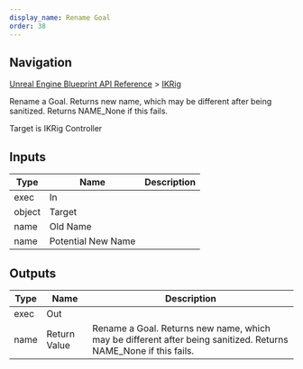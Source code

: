 ```yaml
---
display_name: Rename Goal
order: 38
---
```

## Navigation

[Unreal Engine Blueprint API Reference](https://dev.epicgames.com/documentation/en-us/unreal-engine/BlueprintAPI) > [IKRig](https://dev.epicgames.com/documentation/en-us/unreal-engine/BlueprintAPI/IKRig)

Rename a Goal. Returns new name, which may be different after being sanitized. Returns NAME_None if this fails.

Target is IKRig Controller

## Inputs

| Type | Name | Description |
| --- | --- | --- |
| exec | In |  |
| object | Target |  |
| name | Old Name |  |
| name | Potential New Name |  |

## Outputs

| Type | Name | Description |
| --- | --- | --- |
| exec | Out |  |
| name | Return Value | Rename a Goal. Returns new name, which may be different after being sanitized. Returns NAME_None if this fails. |
